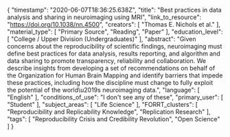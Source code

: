 {
    "timestamp": "2020-06-07T18:36:25.638Z",
    "title": "Best practices in data analysis and sharing in neuroimaging using MRI",
    "link_to_resource": "https://doi.org/10.1038/nn.4500",
    "creators": [
        "Thomas E. Nichols et al."
    ],
    "material_type": [
        "Primary Source",
        "Reading",
        "Paper"
    ],
    "education_level": [
        "College / Upper Division (Undergraduates)"
    ],
    "abstract": "Given concerns about the reproducibility of scientific findings, neuroimaging must define best practices for data analysis, results reporting, and algorithm and data sharing to promote transparency, reliability and collaboration. We describe insights from developing a set of recommendations on behalf of the Organization for Human Brain Mapping and identify barriers that impede these practices, including how the discipline must change to fully exploit the potential of the world\u2019s neuroimaging data.",
    "language": [
        "English"
    ],
    "conditions_of_use": "I don't see any of these",
    "primary_user": [
        "Student"
    ],
    "subject_areas": [
        "Life Science"
    ],
    "FORRT_clusters": [
        "Reproducibility and Replicability Knowledge",
        "Replication Research"
    ],
    "tags": [
        "Reproducibility Crisis and Credibility Revolution",
        "Open Science"
    ]
}